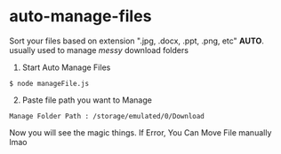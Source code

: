 # auto-manage-files
Sort your files based on extension ".jpg, .docx, .ppt, .png, etc" **AUTO**.
usually used to manage *messy* download folders

1. Start Auto Manage Files
```
$ node manageFile.js
```
2. Paste file path you want to Manage
```
Manage Folder Path : /storage/emulated/0/Download
```

Now you will see the magic things. If Error, You Can Move File manually lmao
